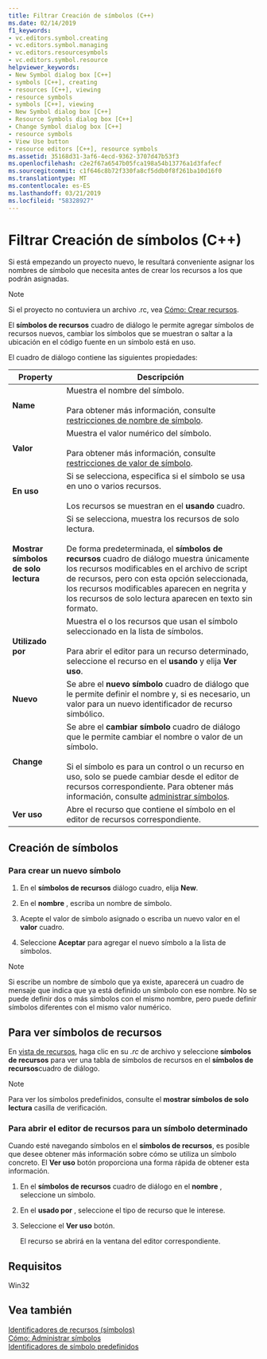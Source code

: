 ```yaml
---
title: Filtrar Creación de símbolos (C++)
ms.date: 02/14/2019
f1_keywords:
- vc.editors.symbol.creating
- vc.editors.symbol.managing
- vc.editors.resourcesymbols
- vc.editors.symbol.resource
helpviewer_keywords:
- New Symbol dialog box [C++]
- symbols [C++], creating
- resources [C++], viewing
- resource symbols
- symbols [C++], viewing
- New Symbol dialog box [C++]
- Resource Symbols dialog box [C++]
- Change Symbol dialog box [C++]
- resource symbols
- View Use button
- resource editors [C++], resource symbols
ms.assetid: 35168d31-3af6-4ecd-9362-3707d47b53f3
ms.openlocfilehash: c2e2f67a6547b05fca198a54b13776a1d3fafecf
ms.sourcegitcommit: c1f646c8b72f330fa8cf5ddb0f8f261ba10d16f0
ms.translationtype: MT
ms.contentlocale: es-ES
ms.lasthandoff: 03/21/2019
ms.locfileid: "58328927"
---
```

# <a name="how-to-create-symbols-c"></a>Filtrar Creación de símbolos (C++)

Si está empezando un proyecto nuevo, le resultará conveniente asignar los nombres de símbolo que necesita antes de crear los recursos a los que podrán asignadas.

> [!NOTE]
> Si el proyecto no contuviera un archivo .rc, vea [Cómo: Crear recursos](../windows/how-to-create-a-resource-script-file.md).

El **símbolos de recursos** cuadro de diálogo le permite agregar símbolos de recursos nuevos, cambiar los símbolos que se muestran o saltar a la ubicación en el código fuente en un símbolo está en uso.

El cuadro de diálogo contiene las siguientes propiedades:

|Property|Descripción|
|--------------------------|------------------------------------------|
|**Name**|Muestra el nombre del símbolo.<br/><br/>Para obtener más información, consulte [restricciones de nombre de símbolo](../windows/symbol-name-restrictions.md).|
|**Valor**|Muestra el valor numérico del símbolo.<br/><br/>Para obtener más información, consulte [restricciones de valor de símbolo](../windows/symbol-value-restrictions.md).|
|**En uso**|Si se selecciona, especifica si el símbolo se usa en uno o varios recursos.<br/><br/>Los recursos se muestran en el **usando** cuadro.|
|**Mostrar símbolos de solo lectura**|Si se selecciona, muestra los recursos de solo lectura.<br/><br/>De forma predeterminada, el **símbolos de recursos** cuadro de diálogo muestra únicamente los recursos modificables en el archivo de script de recursos, pero con esta opción seleccionada, los recursos modificables aparecen en negrita y los recursos de solo lectura aparecen en texto sin formato.|
|**Utilizado por**|Muestra el o los recursos que usan el símbolo seleccionado en la lista de símbolos.<br/><br/>Para abrir el editor para un recurso determinado, seleccione el recurso en el **usando** y elija **Ver uso**.|
|**Nuevo**|Se abre el **nuevo símbolo** cuadro de diálogo que le permite definir el nombre y, si es necesario, un valor para un nuevo identificador de recurso simbólico.|
|**Change**|Se abre el **cambiar símbolo** cuadro de diálogo que le permite cambiar el nombre o valor de un símbolo.<br/><br/>Si el símbolo es para un control o un recurso en uso, solo se puede cambiar desde el editor de recursos correspondiente. Para obtener más información, consulte [administrar símbolos](../windows/changing-unassigned-symbols.md).|
|**Ver uso**|Abre el recurso que contiene el símbolo en el editor de recursos correspondiente.|

## <a name="create-symbols"></a>Creación de símbolos

### <a name="to-create-a-new-symbol"></a>Para crear un nuevo símbolo

1. En el **símbolos de recursos** diálogo cuadro, elija **New**.

1. En el **nombre** , escriba un nombre de símbolo.

1. Acepte el valor de símbolo asignado o escriba un nuevo valor en el **valor** cuadro.

1. Seleccione **Aceptar** para agregar el nuevo símbolo a la lista de símbolos.

> [!NOTE]
> Si escribe un nombre de símbolo que ya existe, aparecerá un cuadro de mensaje que indica que ya está definido un símbolo con ese nombre. No se puede definir dos o más símbolos con el mismo nombre, pero puede definir símbolos diferentes con el mismo valor numérico.

## <a name="to-view-resource-symbols"></a>Para ver símbolos de recursos

En [vista de recursos](how-to-create-a-resource-script-file.md#create-resources), haga clic en su *.rc* de archivo y seleccione **símbolos de recursos** para ver una tabla de símbolos de recursos en el **símbolos de recursos**cuadro de diálogo.

> [!NOTE]
> Para ver los símbolos predefinidos, consulte el **mostrar símbolos de solo lectura** casilla de verificación.

### <a name="to-open-the-resource-editor-for-a-given-symbol"></a>Para abrir el editor de recursos para un símbolo determinado

Cuando esté navegando símbolos en el **símbolos de recursos**, es posible que desee obtener más información sobre cómo se utiliza un símbolo concreto. El **Ver uso** botón proporciona una forma rápida de obtener esta información.

1. En el **símbolos de recursos** cuadro de diálogo en el **nombre** , seleccione un símbolo.

1. En el **usado por** , seleccione el tipo de recurso que le interese.

1. Seleccione el **Ver uso** botón.

   El recurso se abrirá en la ventana del editor correspondiente.

## <a name="requirements"></a>Requisitos

Win32

## <a name="see-also"></a>Vea también

[Identificadores de recursos (símbolos)](../windows/symbols-resource-identifiers.md)<br/>
[Cómo: Administrar símbolos](../windows/changing-a-symbol-or-symbol-name-id.md)<br/>
[Identificadores de símbolo predefinidos](../windows/predefined-symbol-ids.md)<br/>